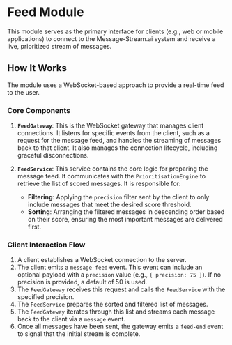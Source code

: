 # Feed Module

This module serves as the primary interface for clients (e.g., web or mobile applications) to connect to the Message-Stream.ai system and receive a live, prioritized stream of messages.

## How It Works

The module uses a WebSocket-based approach to provide a real-time feed to the user.

### Core Components

1.  **`FeedGateway`**: This is the WebSocket gateway that manages client connections. It listens for specific events from the client, such as a request for the message feed, and handles the streaming of messages back to that client. It also manages the connection lifecycle, including graceful disconnections.

2.  **`FeedService`**: This service contains the core logic for preparing the message feed. It communicates with the `PrioritisationEngine` to retrieve the list of scored messages. It is responsible for:
    *   **Filtering**: Applying the `precision` filter sent by the client to only include messages that meet the desired score threshold.
    *   **Sorting**: Arranging the filtered messages in descending order based on their score, ensuring the most important messages are delivered first.

### Client Interaction Flow

1.  A client establishes a WebSocket connection to the server.
2.  The client emits a `message-feed` event. This event can include an optional payload with a `precision` value (e.g., `{ precision: 75 }`). If no precision is provided, a default of 50 is used.
3.  The `FeedGateway` receives this request and calls the `FeedService` with the specified precision.
4.  The `FeedService` prepares the sorted and filtered list of messages.
5.  The `FeedGateway` iterates through this list and streams each message back to the client via a `message` event.
6.  Once all messages have been sent, the gateway emits a `feed-end` event to signal that the initial stream is complete.
